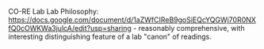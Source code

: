 CO-RE Lab Lab Philosophy: https://docs.google.com/document/d/1aZWfCIReB9goSiEQcYQGWj70R0NXfQ0cOWKWa3julcA/edit?usp=sharing - reasonably comprehensive, with interesting distinguishing feature of a lab "canon" of readings. 
